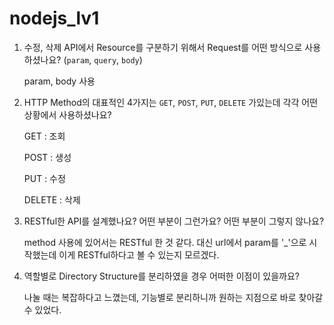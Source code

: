 # nodejs_lv1
1. 수정, 삭제 API에서 Resource를 구분하기 위해서 Request를 어떤 방식으로 사용하셨나요? (`param`, `query`, `body`)

   param, body 사용


   
2. HTTP Method의 대표적인 4가지는 `GET`, `POST`, `PUT`, `DELETE` 가있는데 각각 어떤 상황에서 사용하셨나요?

   GET : 조회
   
   POST : 생성
   
   PUT : 수정
   
   DELETE : 삭제


   
4. RESTful한 API를 설계했나요? 어떤 부분이 그런가요? 어떤 부분이 그렇지 않나요?

   method 사용에 있어서는 RESTful 한 것 같다. 대신 url에서 param를 '_'으로 시작했는데 이게 RESTful하다고 볼 수 있는지 모르겠다.


   
5. 역할별로 Directory Structure를 분리하였을 경우 어떠한 이점이 있을까요?

   나눌 때는 복잡하다고 느꼈는데, 기능별로 분리하니까 원하는 지점으로 바로 찾아갈 수 있었다.
